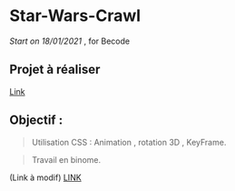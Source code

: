 # Star-Wars-Crawl
*Start on 18/01/2021* , for Becode
## Projet à réaliser 
[Link](https://www.youtube.com/watch?v=C587lNBQXAw)

## Objectif :

> Utilisation CSS : Animation , rotation 3D , KeyFrame.  

> Travail en binome.

(Link à modif)
[LINK](https://zakariaselassi.github.io/Star-Wars-Crawl/)
